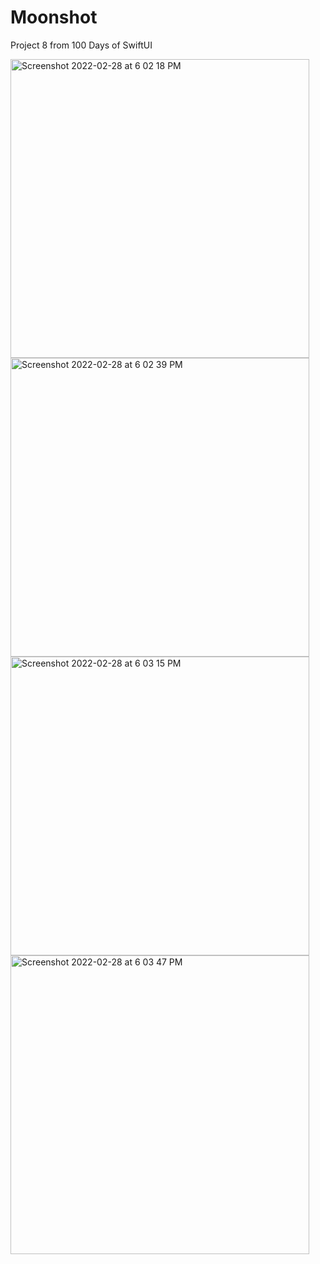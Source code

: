 # Moonshot
Project 8 from 100 Days of SwiftUI

<img width="478" alt="Screenshot 2022-02-28 at 6 02 18 PM" src="https://user-images.githubusercontent.com/97596174/155984116-5ab9cd36-fd95-4345-8b13-c709454cc58a.png">
<img width="478" alt="Screenshot 2022-02-28 at 6 02 39 PM" src="https://user-images.githubusercontent.com/97596174/155984155-d30db547-163d-4c26-84a8-93ee559e0cb9.png">
<img width="478" alt="Screenshot 2022-02-28 at 6 03 15 PM" src="https://user-images.githubusercontent.com/97596174/155984224-b9dad297-a8ea-4a1b-9ac3-0145198d28b8.png">
<img width="478" alt="Screenshot 2022-02-28 at 6 03 47 PM" src="https://user-images.githubusercontent.com/97596174/155984295-d0ab776e-a5ce-4620-83e8-94a9b4a7a6f0.png">
